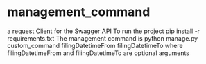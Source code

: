 # management_command
a request Client for the Swagger API 
To run the project 
pip install -r requirements.txt
The management command is 
python manage.py custom_command filingDatetimeFrom filingDatetimeTo
where filingDatetimeFrom and filingDatetimeTo are optional arguments
